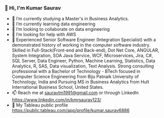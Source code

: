 ### 👋 Hi, I'm Kumar Saurav


- 🔭 I’m currently studying a Master's in Business Analytics.
- 🌱 I’m currently learning data engineering
- 👯 I’m looking to collaborate on data engineering
- 🤔 I’m looking for help with AWS
- 💬 Experienced Senior Software Engineer (Integration Specialist) with a demonstrated history of working in the computer software industry. Skilled in Full-Stack(Front-end and        Back-end), Dot Net Core, ANGULAR, System Integration, SOA Java Service, WCF, Microservices, Jira, C#, SQL Server, Data Engineer, Python, Machine Learning, Statistics, Data        Analytics, R, SAS, Data visualization, Text Analysis. Strong consulting professional with a Bachelor of Technology - BTech focused in Computer Science Engineering from Biju        Patnaik University of Technology, India and Pursuing MS in Business Analytics from Hult International Business School, United States.
- 📫 Reach me at sauravtm1991@gmail.com or through LinkedIn https://www.linkedin.com/in/kmrsaurav123/
- 📂 My Tableau public profile https://public.tableau.com/app/profile/kumar.saurav6886


